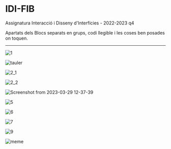 # IDI-FIB
Assignatura Interacció i Disseny d'Interfícies - 2022-2023 q4

Apartats dels Blocs separats en grups, codi llegible i les coses ben posades on toquen.

---


![1](https://user-images.githubusercontent.com/95536223/227525825-cfcaf385-d738-4192-a862-f48cf3e68208.jpg)

![tauler](https://user-images.githubusercontent.com/95536223/229642758-e35695db-5e01-4a57-b343-36155a42362c.png)

![2_1](https://user-images.githubusercontent.com/95536223/227525945-15112ca7-1a99-40ac-b92f-1c70042172af.jpg)

![2_2](https://user-images.githubusercontent.com/95536223/227525969-137301ee-fb9a-46ea-8b65-6a9adcbcd9cf.jpg)

![Screenshot from 2023-03-29 12-37-39](https://user-images.githubusercontent.com/95536223/228509034-8bfa06c7-e5f3-43e9-9bce-d58d37aea77d.png)

![5](https://user-images.githubusercontent.com/95536223/229100717-1175aae3-2ed8-46b7-86cd-50771c1f7fcc.png)

![6](https://user-images.githubusercontent.com/95536223/231248127-ebba7785-4510-49df-87a4-70f41c48052c.png)

![7](https://github.com/ArnauCS03/IDI-FIB/assets/95536223/37bdaa69-5c07-4ff8-8fc6-853dc16e893f)

![9](https://github.com/ArnauCS03/IDI-FIB/assets/95536223/e2f93157-e1e2-4b4f-a8a2-9f8b216cb8f9)

![meme](https://user-images.githubusercontent.com/95536223/228009664-e5a3a45b-59fe-4ce1-abaa-67cace594136.png)
